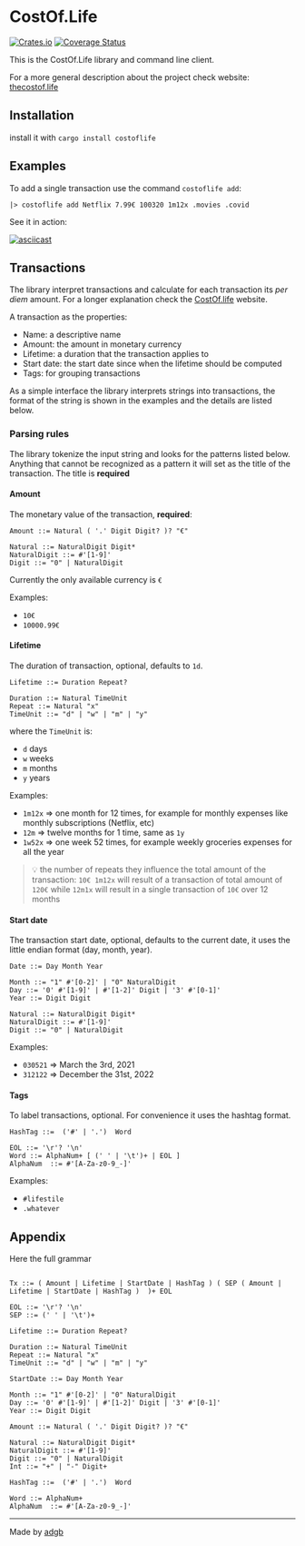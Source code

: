 # CostOf.Life

[![Crates.io](https://img.shields.io/crates/v/costoflife)](https://crates.io/crates/costoflife)
[![Coverage Status](https://coveralls.io/repos/github/noandrea/costoflife-rs/badge.svg?branch=master)](https://coveralls.io/github/noandrea/costoflife-rs?branch=master)

This is the CostOf.Life library and command line client.

For a more general description about the project check website: [thecostof.life](https://thecostof.life) 


## Installation 

install it with `cargo install costoflife`


## Examples 

To add a single transaction use the command `costoflife add`:

```
|> costoflife add Netflix 7.99€ 100320 1m12x .movies .covid
```

See it in action:

[![asciicast](https://asciinema.org/a/382419.svg)](https://asciinema.org/a/382419)


## Transactions

The library interpret transactions and calculate for each transaction its _per diem_ amount. For a longer explanation check the [CostOf.life](https://thecostof.life) website.

A transaction as the properties:
- Name: a descriptive name
- Amount: the amount in monetary currency
- Lifetime: a duration that the transaction applies to
- Start date: the start date since when the lifetime should be computed
- Tags: for grouping transactions

As a simple interface the library interprets strings into transactions, the format of the string is shown in the examples and the details are listed below.
### Parsing rules 

The library tokenize the input string and looks for the patterns listed below. Anything that cannot be recognized as a pattern it will set as the title of the transaction. The title is **required**

#### Amount 

The monetary value of the transaction, **required**:

```EBNF
Amount ::= Natural ( '.' Digit Digit? )? "€" 

Natural ::= NaturalDigit Digit*
NaturalDigit ::= #'[1-9]'
Digit ::= "0" | NaturalDigit 
```

Currently the only available currency is `€`

Examples:
- `10€`
- `10000.99€`


#### Lifetime

The duration of transaction, optional, defaults to `1d`.
    
```EBNF
Lifetime ::= Duration Repeat?

Duration ::= Natural TimeUnit
Repeat ::= Natural "x"
TimeUnit ::= "d" | "w" | "m" | "y"
``` 

where the `TimeUnit` is:
- `d` days
- `w` weeks
- `m` months
- `y` years 

Examples:
- `1m12x` => one month for 12 times, for example for monthly expenses like monthly subscriptions (Netflix, etc)
- `12m` => twelve months for 1 time, same as `1y`
- `1w52x` => one week 52 times, for example weekly groceries expenses for all the year

> 💡 the number of repeats they influence the total amount of the transaction: `10€ 1m12x` will result of a transaction of total amount of `120€` while `12m1x` will result in a single transaction of `10€` over 12 months 


#### Start date

The transaction start date, optional, defaults to the current date, it uses the little endian format (day, month, year).

```EBNF
Date ::= Day Month Year

Month ::= "1" #'[0-2]' | "0" NaturalDigit
Day ::= '0' #'[1-9]' | #'[1-2]' Digit | '3' #'[0-1]'
Year ::= Digit Digit

Natural ::= NaturalDigit Digit*
NaturalDigit ::= #'[1-9]'
Digit ::= "0" | NaturalDigit 
```

Examples:
- `030521` => March the 3rd, 2021
- `312122` => December the 31st, 2022

#### Tags

To label transactions, optional. For convenience it uses the hashtag format.

```EBNF
HashTag ::=  ('#' | '.')  Word

EOL ::= '\r'? '\n' 
Word ::= AlphaNum+ [ (' ' | '\t')+ | EOL ]
AlphaNum  ::= #'[A-Za-z0-9_-]'
```

Examples:
- `#lifestile` 
- `.whatever`

## Appendix

Here the full grammar

```EBNF

Tx ::= ( Amount | Lifetime | StartDate | HashTag ) ( SEP ( Amount | Lifetime | StartDate | HashTag )  )+ EOL

EOL ::= '\r'? '\n' 
SEP ::= (' ' | '\t')+

Lifetime ::= Duration Repeat?

Duration ::= Natural TimeUnit
Repeat ::= Natural "x"
TimeUnit ::= "d" | "w" | "m" | "y"

StartDate ::= Day Month Year

Month ::= "1" #'[0-2]' | "0" NaturalDigit
Day ::= '0' #'[1-9]' | #'[1-2]' Digit | '3' #'[0-1]'
Year ::= Digit Digit

Amount ::= Natural ( '.' Digit Digit? )? "€" 

Natural ::= NaturalDigit Digit*
NaturalDigit ::= #'[1-9]'
Digit ::= "0" | NaturalDigit 
Int ::= "+" | "-" Digit+

HashTag ::=  ('#' | '.')  Word

Word ::= AlphaNum+
AlphaNum  ::= #'[A-Za-z0-9_-]'
```

---
Made by [adgb](https://adgb.me)



